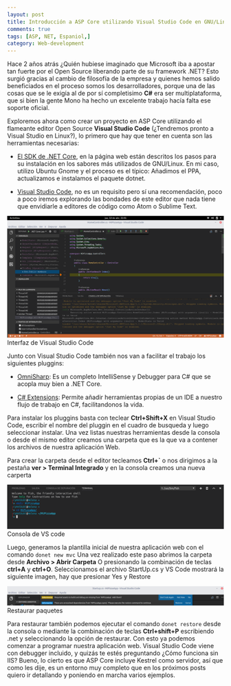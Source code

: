 ```yaml
---
layout: post
title: Introducción a ASP Core utilizando Visual Studio Code en GNU/Linux
comments: true
tags: [ASP, NET, Espaniol,]
category: Web-development
---
```


Hace 2 años atrás ¿Quién hubiese imaginado que Microsoft iba a apostar tan fuerte por el Open Source liberando parte de su framework .NET? Esto surgió gracias al cambio de filosofía de la empresa y quienes hemos salido beneficiados en el proceso somos los desarrolladores, porque una de las cosas que se le exigía al de por sí completisimo **C#** era ser multiplataforma, que si bien la gente Mono ha hecho un excelente trabajo hacía falta ese soporte oficial. 

Exploremos ahora como crear un proyecto en ASP Core utilizando el flameante editor Open Source **Visual Studio Code** (¿Tendremos pronto a Visual Studio en Linux?), lo primero que hay que tener en cuenta son las herramientas necesarias:

- [El SDK de .NET Core](https://www.microsoft.com/net/core), en la página web están descritos los pasos para su instalación en los sabores más utilizados de GNU/Linux. En mi caso, utilizo Ubuntu Gnome y el proceso es el típico: Añadimos el PPA, actualizamos e instalamos el paquete dotnet.

- [Visual Studio Code](https://code.visualstudio.com/), no es un requisito pero sí una recomendación, poco a poco iremos explorando las bondades de este editor que nada tiene que envidiarle a editores de código como Atom o Sublime Text.

<div class="main_block">
    <img src="/images/aspcorepost/vscode.png" alt="VS Code">
    <div class='captione'>Interfaz de Visual Studio Code</div>
</div>

Junto con Visual Studio Code también nos van a facilitar el trabajo los siguientes pluggins:

- [OmniSharp](https://marketplace.visualstudio.com/items?itemName=ms-vscode.csharp): Es un completo IntelliSense y Debugger para C# que se acopla muy bien a .NET Core.

- [C# Extensions](https://marketplace.visualstudio.com/items?itemName=jchannon.csharpextensions): Permite añadir herramientas propias de un IDE a nuestro flujo de trabajo en C#, facilitandonos la vida.

Para instalar los pluggins basta con teclear **Ctrl+Shift+X** en Visual Studio Code, escribir el nombre del pluggin en el cuadro de busqueda y luego seleccionar instalar. Una vez listas nuestras herramientas desde la consola o desde el mismo editor creamos una carpeta que es la que va a contener los archivos de nuestra aplicación Web.

Para crear la carpeta desde el editor tecleamos **Ctrl+`** o nos dirigimos a la pestaña **ver > Terminal Integrado** y en la consola creamos una nueva carperta

<div class="main_block">
    <img src="/images/aspcorepost/console.png" alt="Consola">
    <div class='captione'>Consola de VS code</div>
</div>

Luego, generamos la plantilla inicial de nuestra aplicación web con el comando ```donet new mvc``` Una vez realizado este paso abrimos la carpeta desde **Archivo > Abrir Carpeta** O presionando la combinación de teclas **ctrl+A** y **ctrl+O**. Seleccionamos el archivo StartUp.cs y VS Code mostrará la siguiente imagen, hay que presionar Yes y Restore

<div class="main_block">
    <img src="/images/aspcorepost/restore.png" alt="restore">
    <div class='captione'>Restaurar paquetes</div>
</div>

Para restaurar también podemos ejecutar el comando ```donet restore``` desde la consola o mediante la combinación de teclas **Ctrl+shift+P** escribiendo .net y seleccionando la opción de restaurar. Con esto ya podemos comenzar a programar nuestra aplicación web. Visual Studio Code viene con debugger incluido, y quizás te estés preguntando ¿Cómo funciona sin IIS? Bueno, lo cierto es que ASP Core incluye Kestrel como servidor, así que como les dije, es un entorno muy completo que en los próximos posts quiero ir detallando y poniendo en marcha varios ejemplos.
